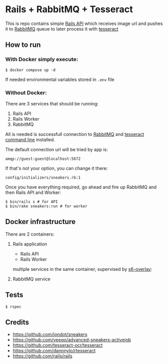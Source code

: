 # Rails + RabbitMQ + Tesseract
This is repo contains simple [Rails API](https://guides.rubyonrails.org/api_app.html) which receives image url and pushes it to [RabbitMQ](https://www.rabbitmq.com/) queue to later process it with [tesseract](https://github.com/dannnylo/rtesseract)

## How to run
### With **Docker** simply execute:

    $ docker compose up -d
   
If needed environmental variables stored in `.env` file
    
### Without Docker:

  There are 3 services that should be running:
  
  1. Rails API
  2. Rails Worker
  3. RabbitMQ
  
  All is needed is successfull connection to [RabbitMQ](https://www.rabbitmq.com/) and [tesseract command line](https://github.com/tesseract-ocr/tesseract) installed.
  
  The default connection url will be tried by app is:
  ```
  amqp://guest:guest@localhost:5672
  ```
  
  If that's not your option, you can change it there:
  ```
  config/initializers/sneakers.rb:1
  ```
  Once you have everything required, go ahead and fire up RabbitMQ and then Rails API and Worker:
  
    $ bin/rails s # for API
    $ bin/rake sneakers:run # for worker

## Docker infrastructure
There are 2 containers:
1. Rails application

    - Rails API
    - Rails Worker 

    multiple services in the same container, supervised by [s6-overlay](https://github.com/just-containers/s6-overlay):
2. RabbitMQ service

## Tests

    $ rspec

## Credits 
- https://github.com/jondot/sneakers
- https://github.com/veeqo/advanced-sneakers-activejob
- https://github.com/tesseract-ocr/tesseract
- https://github.com/dannnylo/rtesseract
- https://github.com/rails/rails
